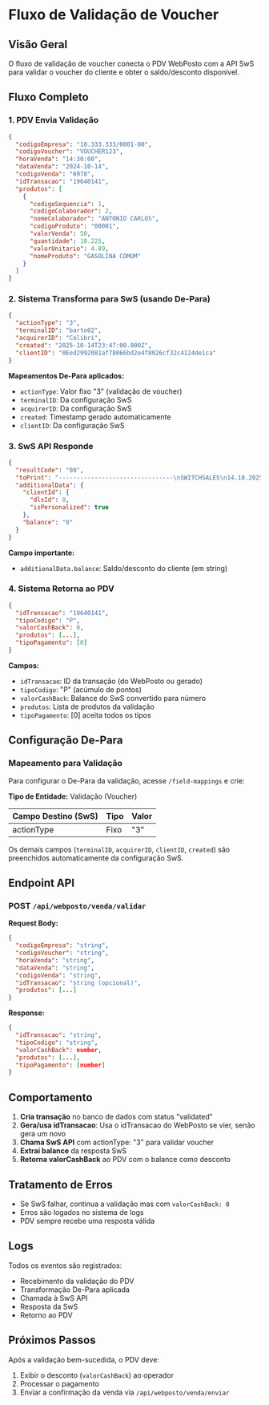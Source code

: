 # Fluxo de Validação de Voucher

## Visão Geral

O fluxo de validação de voucher conecta o PDV WebPosto com a API SwS para validar o voucher do cliente e obter o saldo/desconto disponível.

## Fluxo Completo

### 1. PDV Envia Validação
```json
{
  "codigoEmpresa": "10.333.333/0001-00",
  "codigoVoucher": "VOUCHER123",
  "horaVenda": "14:30:00",
  "dataVenda": "2024-10-14",
  "codigoVenda": "6978",
  "idTransacao": "19640141",
  "produtos": [
    {
      "codigoSequencia": 1,
      "codigoColaborador": 2,
      "nomeColaborador": "ANTONIO CARLOS",
      "codigoProduto": "00001",
      "valorVenda": 50,
      "quantidade": 10.225,
      "valorUnitario": 4.89,
      "nomeProduto": "GASOLINA COMUM"
    }
  ]
}
```

### 2. Sistema Transforma para SwS (usando De-Para)
```json
{
  "actionType": "3",
  "terminalID": "barto02",
  "acquirerID": "Colibri",
  "created": "2025-10-14T23:47:00.000Z",
  "clientID": "0Eed2992081af78066bd2e4f8026cf32c4124de1ca"
}
```

**Mapeamentos De-Para aplicados:**
- `actionType`: Valor fixo "3" (validação de voucher)
- `terminalID`: Da configuração SwS
- `acquirerID`: Da configuração SwS
- `created`: Timestamp gerado automaticamente
- `clientID`: Da configuração SwS

### 3. SwS API Responde
```json
{
  "resultCode": "00",
  "toPrint": "--------------------------------\nSWITCHSALES\n14.10.2025                 20:47\nTERMINAL                 BARTO02\n\nOPERATION TYPE      ACCOUNTSTATE\n\nBALANCE 0\n\n",
  "additionalData": {
    "clientId": {
      "dlsId": 0,
      "isPersonalized": true
    },
    "balance": "0"
  }
}
```

**Campo importante:**
- `additionalData.balance`: Saldo/desconto do cliente (em string)

### 4. Sistema Retorna ao PDV
```json
{
  "idTransacao": "19640141",
  "tipoCodigo": "P",
  "valorCashBack": 0,
  "produtos": [...],
  "tipoPagamento": [0]
}
```

**Campos:**
- `idTransacao`: ID da transação (do WebPosto ou gerado)
- `tipoCodigo`: "P" (acúmulo de pontos)
- `valorCashBack`: Balance do SwS convertido para número
- `produtos`: Lista de produtos da validação
- `tipoPagamento`: [0] aceita todos os tipos

## Configuração De-Para

### Mapeamento para Validação

Para configurar o De-Para da validação, acesse `/field-mappings` e crie:

**Tipo de Entidade:** Validação (Voucher)

| Campo Destino (SwS) | Tipo | Valor |
|---------------------|------|-------|
| actionType | Fixo | "3" |

Os demais campos (`terminalID`, `acquirerID`, `clientID`, `created`) são preenchidos automaticamente da configuração SwS.

## Endpoint API

### POST `/api/webposto/venda/validar`

**Request Body:**
```json
{
  "codigoEmpresa": "string",
  "codigoVoucher": "string",
  "horaVenda": "string",
  "dataVenda": "string",
  "codigoVenda": "string",
  "idTransacao": "string (opcional)",
  "produtos": [...]
}
```

**Response:**
```json
{
  "idTransacao": "string",
  "tipoCodigo": "string",
  "valorCashBack": number,
  "produtos": [...],
  "tipoPagamento": [number]
}
```

## Comportamento

1. **Cria transação** no banco de dados com status "validated"
2. **Gera/usa idTransacao**: Usa o idTransacao do WebPosto se vier, senão gera um novo
3. **Chama SwS API** com actionType: "3" para validar voucher
4. **Extrai balance** da resposta SwS
5. **Retorna valorCashBack** ao PDV com o balance como desconto

## Tratamento de Erros

- Se SwS falhar, continua a validação mas com `valorCashBack: 0`
- Erros são logados no sistema de logs
- PDV sempre recebe uma resposta válida

## Logs

Todos os eventos são registrados:
- Recebimento da validação do PDV
- Transformação De-Para aplicada
- Chamada à SwS API
- Resposta da SwS
- Retorno ao PDV

## Próximos Passos

Após a validação bem-sucedida, o PDV deve:
1. Exibir o desconto (`valorCashBack`) ao operador
2. Processar o pagamento
3. Enviar a confirmação da venda via `/api/webposto/venda/enviar`
